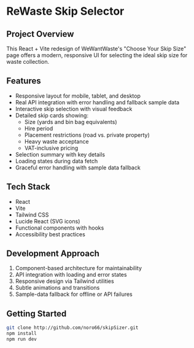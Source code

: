 # ReWaste Skip Selector

## Project Overview
This React + Vite redesign of WeWantWaste's "Choose Your Skip Size" page offers a modern, responsive UI for selecting the ideal skip size for waste collection.

## Features
- Responsive layout for mobile, tablet, and desktop
- Real API integration with error handling and fallback sample data
- Interactive skip selection with visual feedback
- Detailed skip cards showing:
  - Size (yards and bin bag equivalents)
  - Hire period
  - Placement restrictions (road vs. private property)
  - Heavy waste acceptance
  - VAT-inclusive pricing
- Selection summary with key details
- Loading states during data fetch
- Graceful error handling with sample data fallback

## Tech Stack
- React
- Vite
- Tailwind CSS
- Lucide React (SVG icons)
- Functional components with hooks
- Accessibility best practices

## Development Approach
1. Component-based architecture for maintainability
2. API integration with loading and error states
3. Responsive design via Tailwind utilities
4. Subtle animations and transitions
5. Sample-data fallback for offline or API failures

## Getting Started

```bash
git clone http://github.com/noro66/skipSizer.git
npm install
npm run dev